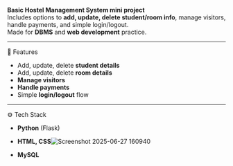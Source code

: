 
**Basic Hostel Management System mini project**  
Includes options to **add, update, delete student/room info**, manage visitors, handle payments, and simple login/logout.  
Made for **DBMS** and **web development** practice.

---

 📂 Features

- Add, update, delete **student details**
- Add, update, delete **room details**
- **Manage visitors**
- **Handle payments**
- Simple **login/logout** flow

---

 ⚙️ Tech Stack
- **Python** (Flask)
- **HTML, CSS**![Screenshot 2025-06-27 160940](https://github.com/user-attachments/assets/53741dfc-3a4b-4302-ac2b-c56e438a0907)

- **MySQL** 


